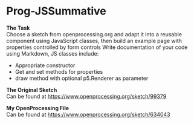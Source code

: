 # Prog-JSSummative

<b> The Task </b><br>
Choose a sketch from openprocessing.org and adapt it into a reusable component using JavaScript classes, then build an example page with properties controlled by form controls Write documentation of your code using Markdown, JS classes include:
<ul>
<li>Appropriate constructor </li>
<li>Get and set methods for properties </li>
<li> draw method with optional p5.Renderer as parameter </li>
</ul>

<b> The Original Sketch </b> <br>
Can be found at https://www.openprocessing.org/sketch/99379
<br>

<b> My OpenProcessing File </b> <br>
Can be found at https://www.openprocessing.org/sketch/634043 
